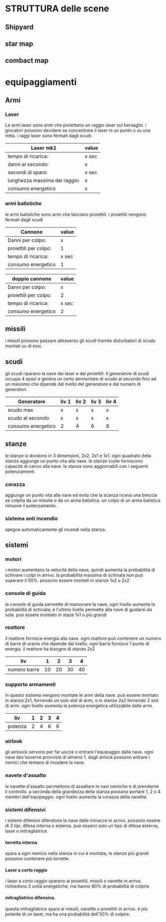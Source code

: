 # STRUTTURA delle scene

## Shipyard


## star map

## combact map

# equipaggiamenti

## Armi

### Laser

Le armi laser sono armi che proiettano un raggio laser sul bersaglio. i giocatori possono decidere se concentrare il laser in un punto o su una retta. i raggi laser sono fermati dagli scudi.

Laser mk1 | value
------------ | -------------
tempo di ricarica:| x sec
danni al secondo: | x
secondi di sparo: | x sec
lunghezza massima del raggio: | x 
consumo energetico | x

### armi balistiche

le armi balistiche sono armi che lanciano proiettili. i proiettili vengono fermati dagli scudi 

Cannone  | value
------------ | -------------
Danni per colpo: | x
proiettili per colpo: | 1
tempo di ricarica: | x sec
consumo energetico | 1

doppio cannone  | value
------------ | -------------
Danni per colpo: | x
proiettili per colpo: | 2
tempo di ricarica: | x sec
consumo energetico | 2

## missili

i missili possono passare attraverso gli scudi tramite disturbatori di scudo montati su di essi.

## scudi

gli scudi riparano la nave dai laser e dai proiettili. Il generatore di scudi occupa 4 spazi e genera un certo ammontare di scudo al secondo fino ad un massimo che dipende dal livello del generatore e dal numero di generatori.

Generatore | liv 1 | liv 2 |liv 3 | liv 4
--------|---|---|---|---
scudo max | x | x | x | x
scudo al secondo | x | x | x | x
consumo energetico | 2 | 4 | 6 | 8

## stanze

le stanze si dividono in 3 dimensioni, 2x2, 2x1 e 1x1. ogni quadrato della stanza aggiunge un punto vita alla nave.
le stanze vuote forniscono capacità di carico alla nave.
le stanze sono aggiornabili con i seguenti potenziamenti.

### corazza

aggiunge un punto vita alla nave ed evita che la scanza riceva una breccia se colpita da un missile o da un arma balistica.
un colpo di un arma balistica rimuove il potenzamento.

### sistema anti incendio 

spegne automaticamente gli incendi nella stanza.

## sistemi

### motori

i motori aumentano la velocità della nave, quindi aumenta la probabilità di schivare i colpi in arrivo. la probabilità massima di schivata non può superare il 50%. possono essere montati in stanze 1x2 o 2x2

### console di guida

la console di guida permette di manovrare la nave, ogni livello aumenta la probabilità di schivata, e l'ultimo livello permette alla nave di guidarsi da sola. può essere montato in staze 1x1 o più grandi

### reattore 

il reattore fornisce energia alla nave. ogni reattore può contenere un numero di barre di uranio che dipende dal livello. ogni barra fornisce 1 punto di energia. il reattore ha bisogno di stanze 2x2

liv | 1 | 2 | 3 | 4
--------|---|---|---|---
numero barre | 10 | 20 | 30 | 40

### supporto armamenti

in questo sistema vengono montate le armi della nave. può essere montato in stanza 2x1, fornendo un solo slot di armi, o in stanze 2x2 fornendo 2 slot di armi. ogni livello aumenta la potenza energetica utilizzabile dalle armi.

liv | 1 | 2 | 3 | 4
--------|---|---|---|---
potenza | 2 | 4 | 6 | 8

### airlook

gli airloock servono per far uscire o entrare l'equipaggio dalla nave. ogni nave dev'esserne provvista di almeno 1. dagli airlock possono entrare i nemici che tentano di invadere la nave.

### navete d'assalto

le navette d'assalto permettono di assaltare le navi nemiche e di prenderne il controllo. a seconda della grandezza della stanza possono portare 1, 2 o 4 membri dell'equipaggio. ogni livello aumenta la corazza della navetta.

### sistemi difensivi

i sistemi difensivi difendono la nave dalle minacce in arrivo. possono essere di 3 tipi, difesa interna o esterna. può esserci solo un tipo di difesa esterna, laser o mitragliatrice.

#### torretta interna

spara a ogni nemico nella stanza in cui è montata, le stanze più grandi possono contenere più torrette.

#### Laser a corto raggio

i laser a corto raggio sparano ai proiettili, missili o navette in arrivo. richiedono 2 unità energetiche, ma hanno 80% di probabilità di colpire.

#### mitragliatrice difensiva.

questa mitragliatrice spara ai missili, navette o proiettili in arrivo. è più potente di un laser, ma ha una probabilità dell'50% di colpire.
